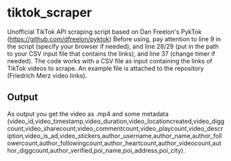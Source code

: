# tiktok_scraper
Unofficial TikTok API scraping script based on Dan Freelon's PykTok (https://github.com/dfreelon/pyktok)
Before using, pay attention to line 9 in the script (specify your browser if needed), and line 28/29 (put in the path to your CSV input file that contains the links), and line 37 (change timer if needed).
The code works with a CSV file as input containing the links of TikTok videos to scrape. An example file is attached to the repository (Friedrich Merz video links).
## Output
As output you get the video as .mp4 and some metadata (video_id,video_timestamp,video_duration,video_locationcreated,video_diggcount,video_sharecount,video_commentcount,video_playcount,video_description,video_is_ad,video_stickers,author_username,author_name,author_followercount,author_followingcount,author_heartcount,author_videocount,author_diggcount,author_verified,poi_name,poi_address,poi_city). 
